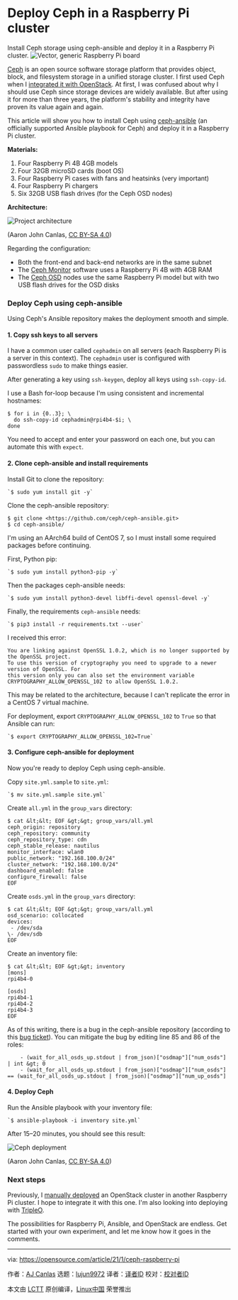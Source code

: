 [#]: collector: (lujun9972)
[#]: translator: (stevenzdg988)
[#]: reviewer: ( )
[#]: publisher: ( )
[#]: url: ( )
[#]: subject: (Deploy Ceph in a Raspberry Pi cluster)
[#]: via: (https://opensource.com/article/21/1/ceph-raspberry-pi)
[#]: author: (AJ Canlas https://opensource.com/users/ajscanlas)

Deploy Ceph in a Raspberry Pi cluster
======
Install Ceph storage using ceph-ansible and deploy it in a Raspberry Pi
cluster.
![Vector, generic Raspberry Pi board][1]

[Ceph][2] is an open source software storage platform that provides object, block, and filesystem storage in a unified storage cluster. I first used Ceph when I [integrat][3][ed it with OpenStack][3]. At first, I was confused about why I should use Ceph since storage devices are widely available. But after using it for more than three years, the platform's stability and integrity have proven its value again and again.

This article will show you how to install Ceph using [ceph-ansible][4] (an officially supported Ansible playbook for Ceph) and deploy it in a Raspberry Pi cluster.

**Materials:**

  1. Four Raspberry Pi 4B 4GB models
  2. Four 32GB microSD cards (boot OS)
  3. Four Raspberry Pi cases with fans and heatsinks (very important)
  4. Four Raspberry Pi chargers
  5. Six 32GB USB flash drives (for the Ceph OSD nodes)



**Architecture:**

![Project architecture][5]

(Aaron John Canlas, [CC BY-SA 4.0][6])

Regarding the configuration:

  * Both the front-end and back-end networks are in the same subnet
  * The [Ceph Monitor][7] software uses a Raspberry Pi 4B with 4GB RAM
  * The [Ceph OSD][8] nodes use the same Raspberry Pi model but with two USB flash drives for the OSD disks



### Deploy Ceph using ceph-ansible

Using Ceph's Ansible repository makes the deployment smooth and simple.

#### 1\. Copy ssh keys to all servers

I have a common user called `cephadmin` on all servers (each Raspberry Pi is a server in this context). The `cephadmin` user is configured with passwordless `sudo` to make things easier.

After generating a key using `ssh-keygen`, deploy all keys using `ssh-copy-id`.

I use a Bash for-loop because I'm using consistent and incremental hostnames:


```
$ for i in {0..3}; \
  do ssh-copy-id cephadmin@rpi4b4-$i; \
done
```

You need to accept and enter your password on each one, but you can automate this with `expect`.

#### 2\. Clone ceph-ansible and install requirements

Install Git to clone the repository:


```
`$ sudo yum install git -y`
```

Clone the ceph-ansible repository:


```
$ git clone <https://github.com/ceph/ceph-ansible.git>
$ cd ceph-ansible/
```

I'm using an AArch64 build of CentOS 7, so I must install some required packages before continuing.

First, Python pip:


```
`$ sudo yum install python3-pip -y`
```

Then the packages ceph-ansible needs:


```
`$ sudo yum install python3-devel libffi-devel openssl-devel -y`
```

Finally, the requirements `ceph-ansible` needs:


```
`$ pip3 install -r requirements.txt --user`
```

I received this error:


```
You are linking against OpenSSL 1.0.2, which is no longer supported by the OpenSSL project.
To use this version of cryptography you need to upgrade to a newer version of OpenSSL. For
this version only you can also set the environment variable
CRYPTOGRAPHY_ALLOW_OPENSSL_102 to allow OpenSSL 1.0.2.
```

This may be related to the architecture, because I can't replicate the error in a CentOS 7 virtual machine.

For deployment, export `CRYPTOGRAPHY_ALLOW_OPENSSL_102` to `True` so that Ansible can run:


```
`$ export CRYPTOGRAPHY_ALLOW_OPENSSL_102=True`
```

#### 3\. Configure ceph-ansible for deployment

Now you're ready to deploy Ceph using ceph-ansible.

Copy `site.yml.sample` to `site.yml`:


```
`$ mv site.yml.sample site.yml`
```

Create `all.yml` in the `group_vars` directory:


```
$ cat &lt;&lt; EOF &gt;&gt; group_vars/all.yml
ceph_origin: repository
ceph_repository: community
ceph_repository_type: cdn
ceph_stable_release: nautilus
monitor_interface: wlan0
public_network: "192.168.100.0/24"
cluster_network: "192.168.100.0/24"
dashboard_enabled: false
configure_firewall: false
EOF
```

Create `osds.yml` in the `group_vars` directory:


```
$ cat &lt;&lt; EOF &gt;&gt; group_vars/all.yml
osd_scenario: collocated
devices:
 - /dev/sda
\- /dev/sdb
EOF
```

Create an inventory file:


```
$ cat &lt;&lt; EOF &gt;&gt; inventory
[mons]
rpi4b4-0

[osds]
rpi4b4-1
rpi4b4-2
rpi4b4-3
EOF
```

As of this writing, there is a bug in the ceph-ansible repository (according to this [bug ticket][9]). You can mitigate the bug by editing line 85 and 86 of the roles:


```
    - (wait_for_all_osds_up.stdout | from_json)["osdmap"]["num_osds"] | int &gt; 0
    - (wait_for_all_osds_up.stdout | from_json)["osdmap"]["num_osds"] == (wait_for_all_osds_up.stdout | from_json)["osdmap"]["num_up_osds"]
```

#### 4\. Deploy Ceph

Run the Ansible playbook with your inventory file:


```
`$ ansible-playbook -i inventory site.yml`
```

After 15–20 minutes, you should see this result:

![Ceph deployment][10]

(Aaron John Canlas, [CC BY-SA 4.0][6])

### Next steps

Previously, I [manually deployed][11] an OpenStack cluster in another Raspberry Pi cluster. I hope to integrate it with this one. I'm also looking into deploying with [TripleO][12].

The possibilities for Raspberry Pi, Ansible, and OpenStack are endless. Get started with your own experiment, and let me know how it goes in the comments.

--------------------------------------------------------------------------------

via: https://opensource.com/article/21/1/ceph-raspberry-pi

作者：[AJ Canlas][a]
选题：[lujun9972][b]
译者：[译者ID](https://github.com/译者ID)
校对：[校对者ID](https://github.com/校对者ID)

本文由 [LCTT](https://github.com/LCTT/TranslateProject) 原创编译，[Linux中国](https://linux.cn/) 荣誉推出

[a]: https://opensource.com/users/ajscanlas
[b]: https://github.com/lujun9972
[1]: https://opensource.com/sites/default/files/styles/image-full-size/public/lead-images/raspberrypi_board_vector_red.png?itok=yaqYjYqI (Vector, generic Raspberry Pi board)
[2]: https://ceph.io/
[3]: https://opensource.com/business/15/1/introduction-ceph-storage-openstack
[4]: https://docs.ceph.com/projects/ceph-ansible/en/latest/index.html#
[5]: https://opensource.com/sites/default/files/uploads/architecture_0_0.png (Project architecture)
[6]: https://creativecommons.org/licenses/by-sa/4.0/
[7]: https://docs.ceph.com/en/latest/glossary/#term-Ceph-Monitor
[8]: https://docs.ceph.com/en/latest/glossary/#term-OSD
[9]: https://tracker.ceph.com/issues/43430
[10]: https://opensource.com/sites/default/files/uploads/ceph.png (Ceph deployment)
[11]: https://opensource.com/article/20/12/openstack-raspberry-pi
[12]: https://wiki.openstack.org/wiki/TripleO
